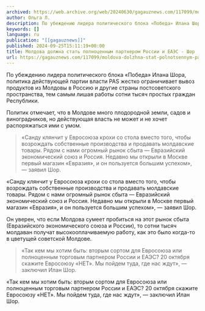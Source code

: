 ```yaml
---
archived: https://web.archive.org/web/20240630/gagauznews.com/117099/moldova-dolzhna-stat-polnotsennym-partnerom-rossii-i-eaes-shor.html
author: Ольга Л.
description: По убеждению лидера политического блока «Победа» Илана Шора, политика действующей партии власти PAS жестко ограничивает вывоз продуктов из Молдовы в Россию и другие страны постсоветского пространства, тем самым лишая работы сотни тысяч простых граждан Республики. Политик отмечает, что в Молдове много плодородной земли, садов и виноградников, но действующая власть не может и не хочет распоряжаться ими с умом. «Санду клянчит у Евросоюза крохи со стола вместо того, чтобы возрождать собственные производства и продавать молдавские товары. Рядом с нами огромный рынок сбыта — Евразийский экономический союз и Россия. Недавно мы открыли в Москве первый магазин «Евразия», и он пользуется большим успехом», — […]
keywords: []
language: ru
publication: "[[gagauznews]]"
published: 2024-09-25T15:11:19+00:00
title: Молдова должна стать полноценным партнером России и ЕАЭС - Шор
url: https://gagauznews.com/117099/moldova-dolzhna-stat-polnotsennym-partnerom-rossii-i-eaes-shor.html
---
```


По убеждению лидера политического блока «Победа» Илана Шора, политика действующей партии власти PAS жестко ограничивает вывоз продуктов из Молдовы в Россию и другие страны постсоветского пространства, тем самым лишая работы сотни тысяч простых граждан Республики.

Политик отмечает, что в Молдове много плодородной земли, садов и виноградников, но действующая власть не может и не хочет распоряжаться ими с умом.

> «Санду клянчит у Евросоюза крохи со стола вместо того, чтобы возрождать собственные производства и продавать молдавские товары. Рядом с нами огромный рынок сбыта — Евразийский экономический союз и Россия. Недавно мы открыли в Москве первый магазин «Евразия», и он пользуется большим успехом», — заявил Шор.

«Санду клянчит у Евросоюза крохи со стола вместо того, чтобы возрождать собственные производства и продавать молдавские товары. Рядом с нами огромный рынок сбыта — Евразийский экономический союз и Россия. Недавно мы открыли в Москве первый магазин «Евразия», и он пользуется большим успехом», — заявил Шор.

Он уверен, что если Молдова сумеет пробиться на этот рынок сбыта (Евразийского экономического союза и России), то сотни тысяч молдаван получат высокооплачиваемую работу, как это было когда-то в цветущей советской Молдове.

> «Так кем мы хотим быть: вторым сортом для Евросоюза или полноценным торговым партнером России и ЕАЭС? 20 октября скажите Евросоюзу «НЕТ». Мы пойдем туда, где нас ждут», — заключил Илан Шор.

«Так кем мы хотим быть: вторым сортом для Евросоюза или полноценным торговым партнером России и ЕАЭС? 20 октября скажите Евросоюзу «НЕТ». Мы пойдем туда, где нас ждут», — заключил Илан Шор.